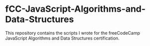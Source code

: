 # fCC-JavaScript-Algorithms-and-Data-Structures
This repository contains the scripts I wrote for the freeCodeCamp JavaScript Algorithms and Data Structures certification.
